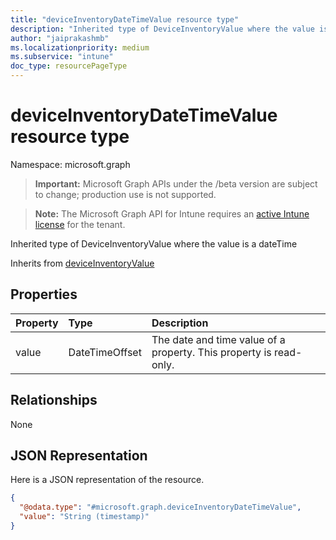 ```yaml
---
title: "deviceInventoryDateTimeValue resource type"
description: "Inherited type of DeviceInventoryValue where the value is a dateTime"
author: "jaiprakashmb"
ms.localizationpriority: medium
ms.subservice: "intune"
doc_type: resourcePageType
---
```


# deviceInventoryDateTimeValue resource type

Namespace: microsoft.graph
> **Important:** Microsoft Graph APIs under the /beta version are subject to change; production use is not supported.

> **Note:** The Microsoft Graph API for Intune requires an [active Intune license](https://go.microsoft.com/fwlink/?linkid=839381) for the tenant.


Inherited type of DeviceInventoryValue where the value is a dateTime


Inherits from [deviceInventoryValue](../resources/intune-devices-deviceinventoryvalue.md)

## Properties
|Property|Type|Description|
|:---|:---|:---|
|value|DateTimeOffset|The date and time value of a property. This property is read-only.|

## Relationships
None

## JSON Representation
Here is a JSON representation of the resource.
<!-- {
  "blockType": "resource",
  "@odata.type": "microsoft.graph.deviceInventoryDateTimeValue"
}
-->
``` json
{
  "@odata.type": "#microsoft.graph.deviceInventoryDateTimeValue",
  "value": "String (timestamp)"
}
```
